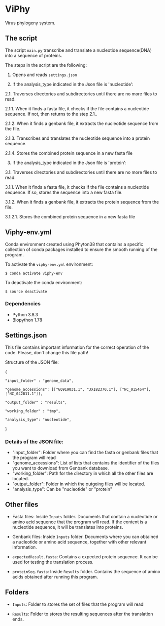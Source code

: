 # ViPhy
Virus phylogeny system.


## The script
The script ``main.py`` transcribe and translate a nucleotide sequence(DNA) into a sequence of proteins.

The steps in the script are the following:

1. Opens and reads ``settings.json``

2. If the analysis_type indicated in the Json file is 'nucleotide':

2.1. Traverses directories and subdirectories until there are no more files to read.

2.1.1. When it finds a fasta file, it checks if the file contains a nucleotide sequence. If not, then returns to the step 2.1.. 

2.1.2. When it finds a genbank file, it extracts the nucleotide sequence from the file. 

2.1.3. Transcribes and translates the nucleotide sequence into a protein sequence.

2.1.4. Stores the combined protein sequence in a new fasta file

3. If the analysis_type indicated in the Json file is 'protein':

3.1. Traverses directories and subdirectories until there are no more files to read.

3.1.1. When it finds a fasta file, it checks if the file contains a nucleotide sequence. If so, stores the sequence into a new fasta file. 

3.1.2. When it finds a genbank file, it extracts the protein sequence from the file. 

3.1.2.1. Stores the combined protein sequence in a new fasta file


## Viphy-env.yml

Conda environment created using Phyton38 that contains a specific collection of conda packages installed to ensure the smooth running of the program.

To activate the `viphy-env.yml` environment:

	$ conda activate viphy-env

To deactivate the conda environment:

	$ source deactivate


### Dependencies

- Python 3.8.3
- Biopython 1.78


## Settings.json

This file contains important information for the correct operation of the code. Please, don't change this file path!

Structure of the JSON file:


{

	"input_folder" : "genome_data",

	"genome_accessions": [["GQ919031.1", "JX182370.1"], ["NC_015464"], ["NC_042011.1"]],

	"output_folder" : "results",

	"working_folder" : "tmp",

	"analysis_type": "nucleotide",
}



### Details of the JSON file: 

- "input_folder": Folder where you can find the fasta or genbank files that the program will read
- "genome_accessions": List of lists that contains the identifier of the files you want to download from Genbank database. 
- "working_folder": Path for the directory in which all the other files are located.
- "output_folder": Folder in which the outgoing files will be located.
- "analysis_type": Can be "nucleotide" or "protein"


## Other files

- Fasta files: Inside `Inputs` folder. Documents that contain a nucleotide or amino acid sequence that the program will read. If the content is a nucleotide sequence, it will be translates into proteins.

- Genbank files: Inside `Inputs` folder. Documents where you can obtained a nucleotide or amino acid sequence, together with other relevant information. 

- ``expectedResult.fasta``: Contains a expected protein sequence. It can be used for testing the translation process. 

- ``proteinSeq.fasta``: Inside `Results` folder. Contains the sequence of amino acids obtained after running this program.


## Folders

- ``Inputs``: Folder to stores the set of files that the program will read 

- ``Results``: Folder to stores the resulting sequences after the translation ends. 



